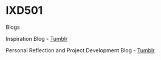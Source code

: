 # IXD501

Blogs

Inspiration Blog - <a href="http://marksleatorblog.tumblr.com/">Tumblr</a> 

Personal Reflection and Project Development Blog - <a href="https://marksleatorfinalyear.tumblr.com/">Tumblr</a>
